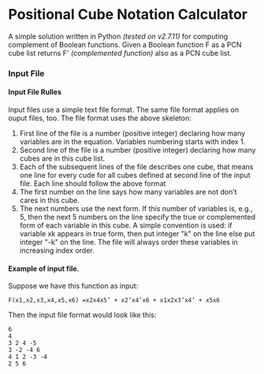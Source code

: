 # Positional Cube Notation Calculator

A simple solution written in Python *(tested on v2.7.11)* for computing complement of Boolean functions.
Given a Boolean function F as a PCN cube list returns F' *(complemented function)* also as a PCN cube list.

### Input File

#### Input File Rulles
Input files use a simple text file format. The same file format applies on ouput files, too. The file format uses the above skeleton:

1. First line of the file is a number (positive integer) declaring how many variables are in the equation. Variables numbering starts with index 1.
2. Second line of the file is a number (positive integer) declaring how many cubes are in this cube list.
3. Each of the subsequent lines of the file describes one cube, that means one line for every cude for all cubes defined at second line of the input file. Each line should follow the above format
  1. The first number on the line says how many variables are not don’t cares in this cube. 
  2. The next numbers use the next form. If this number of variables is, e.g., 5, then the next 5 numbers on the line specify the true or complemented form of each variable in this cube. A simple convention is used: if variable xk appears in true form, then put integer "k" on the line else put integer "-k" on the line. The file will always order these variables in increasing index order.
  
#### Example of input file.
Suppose we have this function as input:

    F(x1,x2,x3,x4,x5,x6) =x2x4x5’ + x2’x4’x6 + x1x2x3’x4’ + x5x6

Then the input file format would look like this:

    6
    4
    3 2 4 -5
    3 -2 -4 6
    4 1 2 -3 -4
    2 5 6
 
